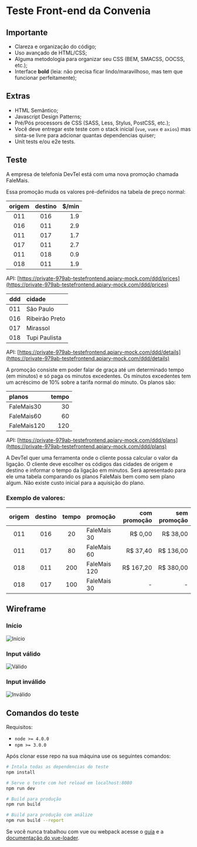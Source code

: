 # Teste Front-end da Convenia

## Importante 
 - Clareza e organização do código;
 - Uso avançado de HTML/CSS;
 - Alguma metodologia para organizar seu CSS (BEM, SMACSS, OOCSS, etc.);
 - Interface **bold** (leia: não precisa ficar lindo/maravilhoso, mas tem que funcionar perfeitamente);

## Extras 
  - HTML Semântico;
  - Javascript Design Patterns;
  - Pré/Pós processors de CSS (SASS, Less, Stylus, PostCSS, etc.);
  - Você deve entregar este teste com o stack inicial (`vue`, `vuex` e `axios`) mas sinta-se livre para adcionar quantas dependencias quiser;
  - Unit tests e/ou e2e tests.

## Teste

A empresa de telefonia DevTel está com uma nova promoção chamada FaleMais.

Essa promoção muda os valores pré-definidos na tabela de preço normal:

|origem|destino|$/min|
|:----:|:-----:|----:|
| 011  |  016  | 1.9 |
| 016  |  011  | 2.9 |
| 011  |  017  | 1.7 |
| 017  |  011  | 2.7 |
| 011  |  018  | 0.9 |
| 018  |  011  | 1.9 |

API: [https://private-979ab-testefrontend.apiary-mock.com/ddd/prices](https://private-979ab-testefrontend.apiary-mock.com/ddd/prices)

|ddd   |     cidade     |
|-----:|:---------------|
| 011  |   São Paulo    |
| 016  | Ribeirão Preto |
| 017  |   Mirassol     |
| 018  | Tupi Paulista  |

API: [https://private-979ab-testefrontend.apiary-mock.com/ddd/details](https://private-979ab-testefrontend.apiary-mock.com/ddd/details)

A promoção consiste em poder falar de graça até um determinado tempo (em minutos) e só paga os minutos excedentes. Os minutos excedentes tem um acréscimo de 10% sobre a tarifa normal do minuto. Os planos são:

|   planos   |tempo|
|:-----------|----:|
| FaleMais30 |  30 |
| FaleMais60 |  60 |
| FaleMais120| 120 |

API: [https://private-979ab-testefrontend.apiary-mock.com/ddd/plans](https://private-979ab-testefrontend.apiary-mock.com/ddd/plans)


A DevTel quer uma ferramenta onde o cliente possa calcular o valor da ligação. O cliente deve escolher os códigos das cidades de origem e destino e informar o tempo da ligação em minutos. Será apresentado para ele uma tabela comparando os planos FaleMais bem como sem plano algum. Não existe custo inicial para a aquisição do plano.

### Exemplo de valores:

|origem|destino|tempo|promoção|com promoção|sem promoção|
|:----:|:-----:|:---:|:-------|-----------:|-----------:|
|011|016|20|FaleMais 30|R$ 0,00|R$ 38,00|
|011|017|80|FaleMais 60|R$ 37,40|R$ 136,00|
|018|011|200|FaleMais 120|R$ 167,20|R$ 380,00|
|018|017|100|FaleMais 30|-|-|


## Wireframe

### Início

![Início](http://i.imgur.com/5uKmnG8.png)

### Input válido

![Válido](http://i.imgur.com/FcX7ttH.png)

### Input inválido

![Inválido](http://i.imgur.com/9h2rTF6.png)



## Comandos do teste

Requisitos:
- `node >= 4.0.0`
- `npm >= 3.0.0`

Após clonar esse repo na sua máquina use os seguintes comandos:

``` bash
# Intala todas as dependencias do teste
npm install

# Serve o teste com hot reload em localhost:8080
npm run dev

# Build para produção
npm run build

# Build para produção com análize
npm run build --report
```

Se você nunca trabalhou com vue ou webpack acesse o [guia](http://vuejs-templates.github.io/webpack/) e a [documentação do vue-loader](http://vuejs.github.io/vue-loader).